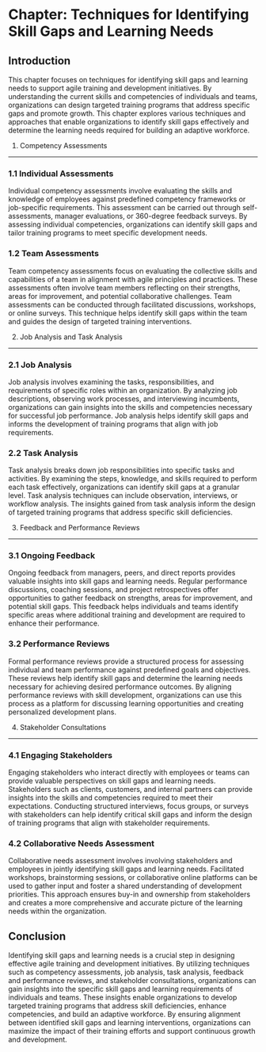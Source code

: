Chapter: Techniques for Identifying Skill Gaps and Learning Needs
=================================================================

Introduction
------------

This chapter focuses on techniques for identifying skill gaps and learning needs to support agile training and development initiatives. By understanding the current skills and competencies of individuals and teams, organizations can design targeted training programs that address specific gaps and promote growth. This chapter explores various techniques and approaches that enable organizations to identify skill gaps effectively and determine the learning needs required for building an adaptive workforce.

1. Competency Assessments
-------------------------

### 1.1 Individual Assessments

Individual competency assessments involve evaluating the skills and knowledge of employees against predefined competency frameworks or job-specific requirements. This assessment can be carried out through self-assessments, manager evaluations, or 360-degree feedback surveys. By assessing individual competencies, organizations can identify skill gaps and tailor training programs to meet specific development needs.

### 1.2 Team Assessments

Team competency assessments focus on evaluating the collective skills and capabilities of a team in alignment with agile principles and practices. These assessments often involve team members reflecting on their strengths, areas for improvement, and potential collaborative challenges. Team assessments can be conducted through facilitated discussions, workshops, or online surveys. This technique helps identify skill gaps within the team and guides the design of targeted training interventions.

2. Job Analysis and Task Analysis
---------------------------------

### 2.1 Job Analysis

Job analysis involves examining the tasks, responsibilities, and requirements of specific roles within an organization. By analyzing job descriptions, observing work processes, and interviewing incumbents, organizations can gain insights into the skills and competencies necessary for successful job performance. Job analysis helps identify skill gaps and informs the development of training programs that align with job requirements.

### 2.2 Task Analysis

Task analysis breaks down job responsibilities into specific tasks and activities. By examining the steps, knowledge, and skills required to perform each task effectively, organizations can identify skill gaps at a granular level. Task analysis techniques can include observation, interviews, or workflow analysis. The insights gained from task analysis inform the design of targeted training programs that address specific skill deficiencies.

3. Feedback and Performance Reviews
-----------------------------------

### 3.1 Ongoing Feedback

Ongoing feedback from managers, peers, and direct reports provides valuable insights into skill gaps and learning needs. Regular performance discussions, coaching sessions, and project retrospectives offer opportunities to gather feedback on strengths, areas for improvement, and potential skill gaps. This feedback helps individuals and teams identify specific areas where additional training and development are required to enhance their performance.

### 3.2 Performance Reviews

Formal performance reviews provide a structured process for assessing individual and team performance against predefined goals and objectives. These reviews help identify skill gaps and determine the learning needs necessary for achieving desired performance outcomes. By aligning performance reviews with skill development, organizations can use this process as a platform for discussing learning opportunities and creating personalized development plans.

4. Stakeholder Consultations
----------------------------

### 4.1 Engaging Stakeholders

Engaging stakeholders who interact directly with employees or teams can provide valuable perspectives on skill gaps and learning needs. Stakeholders such as clients, customers, and internal partners can provide insights into the skills and competencies required to meet their expectations. Conducting structured interviews, focus groups, or surveys with stakeholders can help identify critical skill gaps and inform the design of training programs that align with stakeholder requirements.

### 4.2 Collaborative Needs Assessment

Collaborative needs assessment involves involving stakeholders and employees in jointly identifying skill gaps and learning needs. Facilitated workshops, brainstorming sessions, or collaborative online platforms can be used to gather input and foster a shared understanding of development priorities. This approach ensures buy-in and ownership from stakeholders and creates a more comprehensive and accurate picture of the learning needs within the organization.

Conclusion
----------

Identifying skill gaps and learning needs is a crucial step in designing effective agile training and development initiatives. By utilizing techniques such as competency assessments, job analysis, task analysis, feedback and performance reviews, and stakeholder consultations, organizations can gain insights into the specific skill gaps and learning requirements of individuals and teams. These insights enable organizations to develop targeted training programs that address skill deficiencies, enhance competencies, and build an adaptive workforce. By ensuring alignment between identified skill gaps and learning interventions, organizations can maximize the impact of their training efforts and support continuous growth and development.
